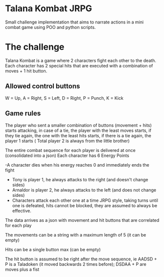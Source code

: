 # Talana Kombat JRPG
Small challenge implementation that aims to narrate actions in
a mini combat game using POO and python scripts.

# The challenge
Talana Kombat is a game where 2 characters fight each other to the death.
Each character has 2 special hits that are executed with 
a combination of moves + 1 hit button.

## Allowed control buttons
W = Up, A = Right, S = Left, D = Right, P = Punch, K = Kick <br>

## Game rules
The player who sent a smaller combination of buttons (movement + hits) starts attacking, in case of a tie, the player with the least moves starts, if they tie again, the one with the least hits starts, if there is a tie again, the player 1 starts ( Total player 2 is always from the little brother)

The entire combat sequence for each player is delivered at once (consolidated into a json)
Each character has 6 Energy Points

-A character dies when his energy reaches 0 and immediately ends the fight
- Tony is player 1, he always attacks to the right (and doesn't change sides)
- Arnaldor is player 2, he always attacks to the left (and does not change sides)
- Characters attack each other one at a time JRPG style, taking turns until one is
defeated, hits cannot be blocked, they are assumed to always be effective.

The data arrives as a json with movement and hit buttons that are correlated for each play

The movements can be a string with a maximum length of 5 (it can be empty)

Hits can be a single button max (can be empty)

The hit button is assumed to be right after the move sequence, ie AADSD + P is a Taladoken (it moved backwards 2 times before); DSDAA + P are moves plus a fist